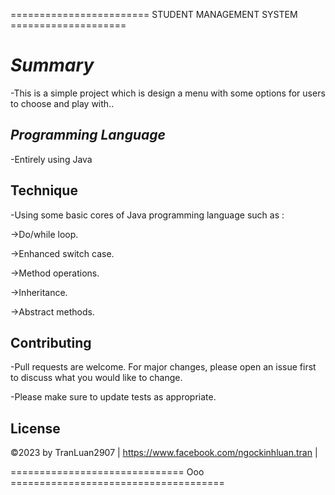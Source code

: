 ======================== STUDENT MANAGEMENT SYSTEM ====================


# ***Summary***

-This is a simple project which is design a menu with some options for users to choose and play with..

## ***Programming Language***

-Entirely using Java


## **Technique**

-Using some basic cores of Java programming language such as :

->Do/while loop.

->Enhanced switch case.

->Method operations.

->Inheritance.

->Abstract methods.



## **Contributing**

-Pull requests are welcome. For major changes, please open an issue first
to discuss what you would like to change.

-Please make sure to update tests as appropriate.

## **License**
©2023 by TranLuan2907 | https://www.facebook.com/ngockinhluan.tran |

============================== Ooo =====================================
